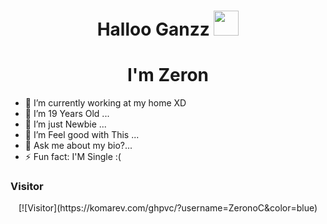 <h1 align="center"> Halloo Ganzz <img src="https://user-images.githubusercontent.com/1303154/88677602-1635ba80-d120-11ea-84d8-d263ba5fc3c0.gif" width="40px" alt=""><br></h1>
<h1 align="center"> I'm Zeron </h1>

- 🔭 I’m currently working at my home XD
- 🌱 I’m 19 Years Old ...
- 👯 I’m just Newbie ...
- 🤔 I’m Feel good with This ...
- 💬 Ask me about my bio?...
- ⚡ Fun fact: I'M Single :(

### Visitor 
<p align="center">
[![Visitor](https://komarev.com/ghpvc/?username=ZeronoC&color=blue)
</p>
